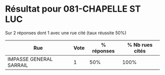 # Résultat pour 081-CHAPELLE ST LUC

Sur 2 réponses dont 1 avec une rue cité (taux réussite 50%)

| Rue | Vote | % réponses | % Nb rues cités|
|-----|------|------------|----------------|
| IMPASSE GENERAL SARRAIL | 1 | 50% | 100%|
